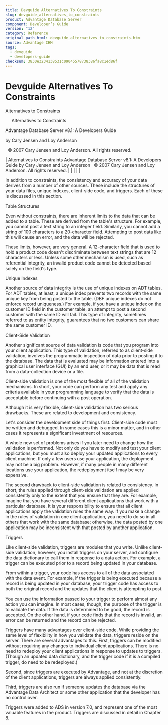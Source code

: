 ```yaml
---
title: Devguide Alternatives To Constraints
slug: devguide_alternatives_to_constraints
product: Advantage Database Server
component: Developer’s Guide
version: "12"
category: Reference
original_path_html: devguide_alternatives_to_constraints.htm
source: Advantage CHM
tags:
  - devguide
  - developers-guide
checksum: 3830e3234138531c09045578738386fa8c1ed86f
---
```


# Devguide Alternatives To Constraints

Alternatives to Constraints

     Alternatives to Constraints

Advantage Database Server v8.1: A Developers Guide

by Cary Jensen and Loy Anderson

  © 2007 Cary Jensen and Loy Anderson. All rights reserved.

| Alternatives to Constraints  Advantage Database Server v8.1: A Developers Guide  by Cary Jensen and Loy Anderson    © 2007 Cary Jensen and Loy Anderson. All rights reserved. |  |  |  |  |

In addition to constraints, the consistency and accuracy of your data derives from a number of other sources. These include the structures of your data files, unique indexes, client-side code, and triggers. Each of these is discussed in this section.

Table Structures

Even without constraints, there are inherent limits to the data that can be added to a table. These are derived from the table's structure. For example, you cannot post a text string to an integer field. Similarly, you cannot add a string of 100 characters to a 20-character field. Attempting to post data like this will cause an error, and the data will be rejected.

These limits, however, are very general. A 12-character field that is used to hold a product code doesn't discriminate between text strings that are 12 characters or less. Unless some other mechanism is used, such as referential integrity, an invalid product code cannot be detected based solely on the field's type.

Unique Indexes

Another source of data integrity is the use of unique indexes on ADT tables. For ADT tables, at least, a unique index prevents two records with the same unique key from being posted to the table. (DBF unique indexes do not enforce record uniqueness.) For example, if you have a unique index on the customer ID field in the customer table, an attempt to post a second customer with the same ID will fail. This type of integrity, sometimes referred to as entity integrity, guarantees that no two customers can share the same customer ID.

Client-Side Validation

Another significant source of data validation is code that you program into your client application. This type of validation, referred to as client-side validation, involves the programmatic inspection of data prior to posting it to the database. The data that is evaluated may be information entered into a graphical user interface (GUI) by an end user, or it may be data that is read from a data-collection device or a file.

Client-side validation is one of the most flexible of all of the validation mechanisms. In short, your code can perform any test and apply any criteria available in your programming language to verify that the data is acceptable before continuing with a post operation.

Although it is very flexible, client-side validation has two serious drawbacks. These are related to development and consistency.

Let's consider the development side of things first. Client-side code must be written and debugged. In some cases this is a minor matter, and in other cases it represents a significant investment of resources.

A whole new set of problems arises if you later need to change how the validation is performed. Not only do you have to modify and test your client applications, but you must also deploy your updated applications to every client machine. If only a few users use your application, the deployment may not be a big problem. However, if many people in many different locations use your application, the redeployment itself may be very expensive.

The second drawback to client-side validation is related to consistency. In short, the rules applied through client-side validation are applied consistently only to the extent that you ensure that they are. For example, imagine that you have several different client applications that work with a particular database. It is your responsibility to ensure that all client applications apply the validation rules the same way. If you make a change in the rules of validation in one client application, you need to do so in all others that work with the same database; otherwise, the data posted by one application may be inconsistent with that posted by another application.

Triggers

Like client-side validation, triggers are modules that you write. Unlike client-side validation, however, you install triggers on your server, and configure the data dictionary to call them in response to a data action. For example, a trigger can be executed prior to a record being updated in your database.

From within a trigger, your code has access to all of the data associated with the data event. For example, if the trigger is being executed because a record is being updated in your database, your trigger code has access to both the original record and the updates that the client is attempting to post.

You can use the information passed to your trigger to perform almost any action you can imagine. In most cases, though, the purpose of the trigger is to validate the data. If the data is determined to be good, the record is accepted. On the other hand, if your code finds that the record is invalid, an error can be returned and the record can be rejected.

Triggers have many advantages over client-side code. While providing the same level of flexibility in how you validate the data, triggers reside on the server. There are several advantages to this. First, triggers can be modified without requiring any changes to individual client applications. There is no need to redeploy your client applications in response to updates to triggers. (Though an updated data dictionary, and the trigger code if it is a compiled trigger, do need to be redeployed.)

Second, since triggers are executed by Advantage, and not at the discretion of the client applications, triggers are always applied consistently.

Third, triggers are also run if someone updates the database via the Advantage Data Architect or some other application that the developer has no control over.

Triggers were added to ADS in version 7.0, and represent one of the most valuable features in the product. Triggers are discussed in detail in Chapter 8.
